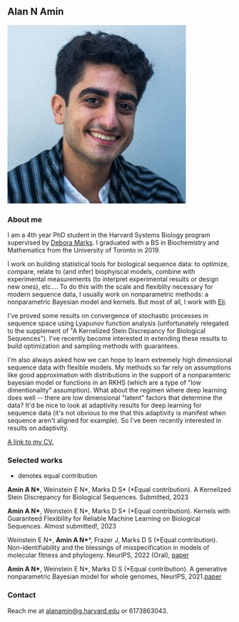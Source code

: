 ## Alan N Amin
![Image](/assets/zUg6W86__400x400.jpg)

### About me

I am a 4th year PhD student in the Harvard Systems Biology program supervised by [Debora Marks](https://www.deboramarkslab.com/).
I graduated with a BS in Biochemistry and Mathematics from the University of Toronto in 2019.

I work on building statistical tools for biological sequence data: to optimize, compare, relate to (and infer) biophyiscal models, combine with experimental measurements (to interpret experimental results or design new ones), etc....
To do this with the scale and flexiblity necessary for modern sequence data, I usually work on nonparametric methods: a nonparametric Bayesian model and kernels.
But most of all, I work with [Eli](https://eweinstein.github.io/).

I've proved some results on convergence of stochastic processes in sequence space using Lyapunov function analysis (unfortunately relegated to the supplement of "A Kernelized Stein Discrepancy for Biological Sequences"). I've recently become interested in extending these results to build optimization and sampling methods with guarantees.

I'm also always asked how we can hope to learn extremely high dimensional sequence data with flexible models.
My methods so far rely on assumptions like good approximation with distributions in the support of a nonparamteric bayesian model or functions in an RKHS (which are a type of "low dimentionality" assumption).
What about the regimen where deep learning does well -- there are low dimensional "latent" factors that determine the data?
It'd be nice to look at adaptivity results for deep learning for sequence data (it's not obvious to me that this adaptivity is manifest when sequence aren't aligned for example).
So I've been recently interested in results on adaptivity.

[A link to my CV.](https://github.com/AlanNawzadAmin/alannawzadamin.github.io/blob/main/assets/CV_220413.pdf?raw=true)

### Selected works
* denotes equal contribution

**Amin A N\***, Weinstein E N\*, Marks D S\* (*Equal contribution). A Kernelized Stein Discrepancy for Biological Sequences. Submitted, 2023

**Amin A N\***, Weinstein E N\*, Marks D S\* (*Equal contribution). Kernels with Guaranteed Flexibility for Reliable Machine Learning on Biological Sequences. Almost submitted!, 2023

Weinstein E N\*, **Amin A N\****, Frazer J, Marks D S (*Equal contribution). Non-identifiability and the blessings of misspecification in models of molecular fitness and phylogeny. NeurIPS, 2022 (Oral), [paper](https://proceedings.neurips.cc/paper_files/paper/2022/file/247e592848391fe01f153f179c595090-Paper-Conference.pdf)

**Amin A N\***, Weinstein E N\*, Marks D S (*Equal contribution). A generative nonparametric Bayesian model for whole genomes, NeurIPS, 2021.[paper](https://proceedings.neurips.cc/paper/2021/hash/e9dcb63ca828d0e00cd05b445099ed2e-Abstract.html)


### Contact
Reach me at alanamin@g.harvard.edu or 6173863043.



